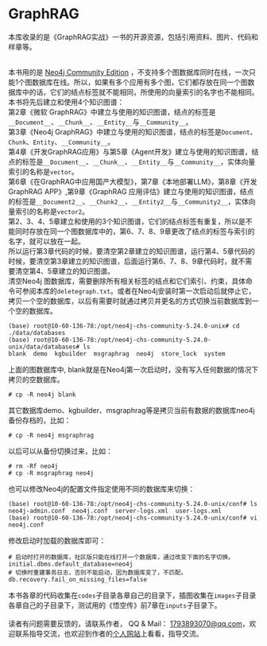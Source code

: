 # GraphRAG
本库收录的是《GraphRAG实战》一书的开源资源，包括引用资料、图片、代码和样章等。<br><br>

本书用的是 [Neo4j Community Edition](https://we-yun.com/blog/prod-56.html) ，不支持多个图数据库同时在线，一次只能1个图数据库在线。所以，如果有多个应用有多个图，它们都存放在同一个图数据库中的话，它们的结点标签就不能相同，所使用的向量索引的名字也不能相同。<br>
本书将先后建立和使用4个知识图谱：<br>
第2章《微软 GraphRAG》中建立与使用的知识图谱，结点的标签是`__Document__`、`__Chunk__`、`__Entity__`与`__Community__`。<br>
第3章《Neo4j GraphRAG》中建立与使用的知识图谱，结点的标签是`Document`、`Chunk`、`Entity`、`__Community__`。<br>
第4章《开发GraphRAG应用》与第5章《Agent开发》建立与使用的知识图谱，结点的标签是`__Document__`、`__Chunk__`、`__Entity__`与`__Community__`，实体向量索引的名称是`vector`。<br>
第6章《在GraphRAG中应用国产大模型》，第7章《本地部署LLM》，第8章《开发GraphRAG APP》,第9章《GraphRAG 应用评估》建立与使用的知识图谱，结点的标签是`__Document2__`、`__Chunk2__`、`__Entity2__`与`__Community2__`，实体向量索引的名称是`vector2`。<br>
第2、3、4、5章建立和使用的3个知识图谱，它们的结点标签有重复，所以是不能同时存放在同一个图数据库中的，第6、7、8、9章更改了结点的标签与索引的名字，就可以放在一起。<br>
所以运行第3章代码的时候，要清空第2章建立的知识图谱，运行第4、5章代码的时候，要清空第3章建立的知识图谱，后面运行第6、7、8、9章代码时，就不需要清空第4、5章建立的知识图谱。<br>
清空Neo4j 图数据库，需要删除所有相关标签的结点和它们索引、约束，具体命令可参阅本库的`deletegraph.txt`。或者在Neo4j安装时第一次启动后就停止它，拷贝一个空的数据库，以后有需要时就通过拷贝并更名的方式切换当前数据库到一个空的数据库。<br>
```
(base) root@10-60-136-78:/opt/neo4j-chs-community-5.24.0-unix# cd ./data/databases
(base) root@10-60-136-78:/opt/neo4j-chs-community-5.24.0-unix/data/databases# ls
blank  demo  kgbuilder  msgraphrag  neo4j  store_lock  system
```
上面的图数据库中, blank就是在Neo4j第一次启动时，没有写入任何数据的情况下拷贝的空数据库。<br>
```
# cp -R neo4j blank
```
其它数据库demo、kgbuilder、msgraphrag等是拷贝当前有数据的数据库neo4j备份存档的，比如：<br>
```
# cp -R neo4j msgraphrag
```
以后可以从备份切换过来，比如：<br>
```
# rm -Rf neo4j
# cp -R msgraphrag neo4j
```
也可以修改Neo4j的配置文件指定使用不同的数据库来切换：<br>
```
(base) root@10-60-136-78:/opt/neo4j-chs-community-5.24.0-unix/conf# ls
neo4j-admin.conf  neo4j.conf  server-logs.xml  user-logs.xml
(base) root@10-60-136-78:/opt/neo4j-chs-community-5.24.0-unix/conf# vi neo4j.conf
```
修改启动时加载的数据库即可：<br>
```
# 启动时打开的数据库，社区版只能在线打开一个数据库，通过改变下面的名字切换。
initial.dbms.default_database=neo4j
# 切换时重建事务日志，否则不能启动，因为数据库变了，不匹配。
db.recovery.fail_on_missing_files=false
```
本书各章的代码收集在`codes`子目录各章自己的目录下，插图收集在`images`子目录各章自己的子目录下，测试用的《悟空传》前7章在`inputs`子目录下。<br><br>
读者有问题需要反馈的，请联系作者， QQ & Mail： 1793893070@qq.com，欢迎联系指导交流，也欢迎到作者的[个人网站](https://jeanye.cn)上看看，指导交流。<br>
